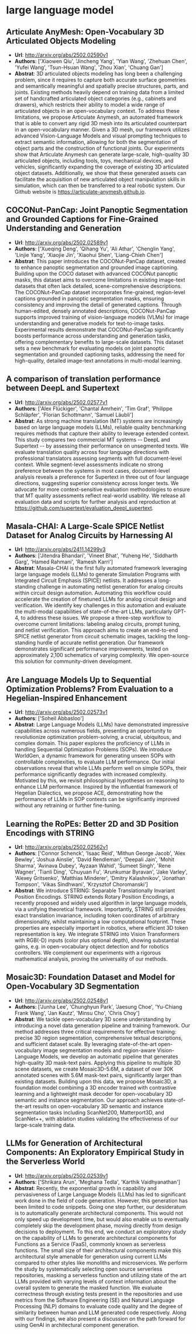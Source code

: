 # large language model
## Articulate AnyMesh: Open-Vocabulary 3D Articulated Objects Modeling
- **Url**: http://arxiv.org/abs/2502.02590v1
- **Authors**: ['Xiaowen Qiu', 'Jincheng Yang', 'Yian Wang', 'Zhehuan Chen', 'Yufei Wang', 'Tsun-Hsuan Wang', 'Zhou Xian', 'Chuang Gan']
- **Abstrat**: 3D articulated objects modeling has long been a challenging problem, since it requires to capture both accurate surface geometries and semantically meaningful and spatially precise structures, parts, and joints. Existing methods heavily depend on training data from a limited set of handcrafted articulated object categories (e.g., cabinets and drawers), which restricts their ability to model a wide range of articulated objects in an open-vocabulary context. To address these limitations, we propose Articulate Anymesh, an automated framework that is able to convert any rigid 3D mesh into its articulated counterpart in an open-vocabulary manner. Given a 3D mesh, our framework utilizes advanced Vision-Language Models and visual prompting techniques to extract semantic information, allowing for both the segmentation of object parts and the construction of functional joints. Our experiments show that Articulate Anymesh can generate large-scale, high-quality 3D articulated objects, including tools, toys, mechanical devices, and vehicles, significantly expanding the coverage of existing 3D articulated object datasets. Additionally, we show that these generated assets can facilitate the acquisition of new articulated object manipulation skills in simulation, which can then be transferred to a real robotic system. Our Github website is https://articulate-anymesh.github.io.





## COCONut-PanCap: Joint Panoptic Segmentation and Grounded Captions for Fine-Grained Understanding and Generation
- **Url**: http://arxiv.org/abs/2502.02589v1
- **Authors**: ['Xueqing Deng', 'Qihang Yu', 'Ali Athar', 'Chenglin Yang', 'Linjie Yang', 'Xiaojie Jin', 'Xiaohui Shen', 'Liang-Chieh Chen']
- **Abstrat**: This paper introduces the COCONut-PanCap dataset, created to enhance panoptic segmentation and grounded image captioning. Building upon the COCO dataset with advanced COCONut panoptic masks, this dataset aims to overcome limitations in existing image-text datasets that often lack detailed, scene-comprehensive descriptions. The COCONut-PanCap dataset incorporates fine-grained, region-level captions grounded in panoptic segmentation masks, ensuring consistency and improving the detail of generated captions. Through human-edited, densely annotated descriptions, COCONut-PanCap supports improved training of vision-language models (VLMs) for image understanding and generative models for text-to-image tasks. Experimental results demonstrate that COCONut-PanCap significantly boosts performance across understanding and generation tasks, offering complementary benefits to large-scale datasets. This dataset sets a new benchmark for evaluating models on joint panoptic segmentation and grounded captioning tasks, addressing the need for high-quality, detailed image-text annotations in multi-modal learning.





## A comparison of translation performance between DeepL and Supertext
- **Url**: http://arxiv.org/abs/2502.02577v1
- **Authors**: ['Alex Flückiger', 'Chantal Amrhein', 'Tim Graf', 'Philippe Schläpfer', 'Florian Schottmann', 'Samuel Läubli']
- **Abstrat**: As strong machine translation (MT) systems are increasingly based on large language models (LLMs), reliable quality benchmarking requires methods that capture their ability to leverage extended context. This study compares two commercial MT systems -- DeepL and Supertext -- by assessing their performance on unsegmented texts. We evaluate translation quality across four language directions with professional translators assessing segments with full document-level context. While segment-level assessments indicate no strong preference between the systems in most cases, document-level analysis reveals a preference for Supertext in three out of four language directions, suggesting superior consistency across longer texts. We advocate for more context-sensitive evaluation methodologies to ensure that MT quality assessments reflect real-world usability. We release all evaluation data and scripts for further analysis and reproduction at https://github.com/supertext/evaluation_deepl_supertext.





## Masala-CHAI: A Large-Scale SPICE Netlist Dataset for Analog Circuits by Harnessing AI
- **Url**: http://arxiv.org/abs/2411.14299v3
- **Authors**: ['Jitendra Bhandari', 'Vineet Bhat', 'Yuheng He', 'Siddharth Garg', 'Hamed Rahmani', 'Ramesh Karri']
- **Abstrat**: Masala-CHAI is the first fully automated framework leveraging large language models (LLMs) to generate Simulation Programs with Integrated Circuit Emphasis (SPICE) netlists. It addresses a long-standing challenge in automating netlist generation for analog circuits within circuit design automation. Automating this workflow could accelerate the creation of finetuned LLMs for analog circuit design and verification. We identify key challenges in this automation and evaluate the multi-modal capabilities of state-of-the-art LLMs, particularly GPT-4, to address these issues. We propose a three-step workflow to overcome current limitations: labeling analog circuits, prompt tuning, and netlist verification. This approach aims to create an end-to-end SPICE netlist generator from circuit schematic images, tackling the long-standing hurdle of accurate netlist generation. Our framework demonstrates significant performance improvements, tested on approximately 2,100 schematics of varying complexity. We open-source this solution for community-driven development.





## Are Language Models Up to Sequential Optimization Problems? From Evaluation to a Hegelian-Inspired Enhancement
- **Url**: http://arxiv.org/abs/2502.02573v1
- **Authors**: ['Soheil Abbasloo']
- **Abstrat**: Large Language Models (LLMs) have demonstrated impressive capabilities across numerous fields, presenting an opportunity to revolutionize optimization problem-solving, a crucial, ubiquitous, and complex domain. This paper explores the proficiency of LLMs in handling Sequential Optimization Problems (SOPs). We introduce WorldGen, a dynamic framework for generating unseen SOPs with controllable complexities, to evaluate LLM performance. Our initial observations reveal that while LLMs perform well on simple SOPs, their performance significantly degrades with increased complexity. Motivated by this, we revisit philosophical hypotheses on reasoning to enhance LLM performance. Inspired by the influential framework of Hegelian Dialectics, we propose ACE, demonstrating how the performance of LLMs in SOP contexts can be significantly improved without any retraining or further fine-tuning.





## Learning the RoPEs: Better 2D and 3D Position Encodings with STRING
- **Url**: http://arxiv.org/abs/2502.02562v1
- **Authors**: ['Connor Schenck', 'Isaac Reid', 'Mithun George Jacob', 'Alex Bewley', 'Joshua Ainslie', 'David Rendleman', 'Deepali Jain', 'Mohit Sharma', 'Avinava Dubey', 'Ayzaan Wahid', 'Sumeet Singh', 'Rene Wagner', 'Tianli Ding', 'Chuyuan Fu', 'Arunkumar Byravan', 'Jake Varley', 'Alexey Gritsenko', 'Matthias Minderer', 'Dmitry Kalashnikov', 'Jonathan Tompson', 'Vikas Sindhwani', 'Krzysztof Choromanski']
- **Abstrat**: We introduce STRING: Separable Translationally Invariant Position Encodings. STRING extends Rotary Position Encodings, a recently proposed and widely used algorithm in large language models, via a unifying theoretical framework. Importantly, STRING still provides exact translation invariance, including token coordinates of arbitrary dimensionality, whilst maintaining a low computational footprint. These properties are especially important in robotics, where efficient 3D token representation is key. We integrate STRING into Vision Transformers with RGB(-D) inputs (color plus optional depth), showing substantial gains, e.g. in open-vocabulary object detection and for robotics controllers. We complement our experiments with a rigorous mathematical analysis, proving the universality of our methods.





## Mosaic3D: Foundation Dataset and Model for Open-Vocabulary 3D Segmentation
- **Url**: http://arxiv.org/abs/2502.02548v1
- **Authors**: ['Junha Lee', 'Chunghyun Park', 'Jaesung Choe', 'Yu-Chiang Frank Wang', 'Jan Kautz', 'Minsu Cho', 'Chris Choy']
- **Abstrat**: We tackle open-vocabulary 3D scene understanding by introducing a novel data generation pipeline and training framework. Our method addresses three critical requirements for effective training: precise 3D region segmentation, comprehensive textual descriptions, and sufficient dataset scale. By leveraging state-of-the-art open-vocabulary image segmentation models and region-aware Vision-Language Models, we develop an automatic pipeline that generates high-quality 3D mask-text pairs. Applying this pipeline to multiple 3D scene datasets, we create Mosaic3D-5.6M, a dataset of over 30K annotated scenes with 5.6M mask-text pairs, significantly larger than existing datasets. Building upon this data, we propose Mosaic3D, a foundation model combining a 3D encoder trained with contrastive learning and a lightweight mask decoder for open-vocabulary 3D semantic and instance segmentation. Our approach achieves state-of-the-art results on open-vocabulary 3D semantic and instance segmentation tasks including ScanNet200, Matterport3D, and ScanNet++, with ablation studies validating the effectiveness of our large-scale training data.





## LLMs for Generation of Architectural Components: An Exploratory Empirical Study in the Serverless World
- **Url**: http://arxiv.org/abs/2502.02539v1
- **Authors**: ['Shrikara Arun', 'Meghana Tedla', 'Karthik Vaidhyanathan']
- **Abstrat**: Recently, the exponential growth in capability and pervasiveness of Large Language Models (LLMs) has led to significant work done in the field of code generation. However, this generation has been limited to code snippets. Going one step further, our desideratum is to automatically generate architectural components. This would not only speed up development time, but would also enable us to eventually completely skip the development phase, moving directly from design decisions to deployment. To this end, we conduct an exploratory study on the capability of LLMs to generate architectural components for Functions as a Service (FaaS), commonly known as serverless functions. The small size of their architectural components make this architectural style amenable for generation using current LLMs compared to other styles like monoliths and microservices. We perform the study by systematically selecting open source serverless repositories, masking a serverless function and utilizing state of the art LLMs provided with varying levels of context information about the overall system to generate the masked function. We evaluate correctness through existing tests present in the repositories and use metrics from the Software Engineering (SE) and Natural Language Processing (NLP) domains to evaluate code quality and the degree of similarity between human and LLM generated code respectively. Along with our findings, we also present a discussion on the path forward for using GenAI in architectural component generation.




